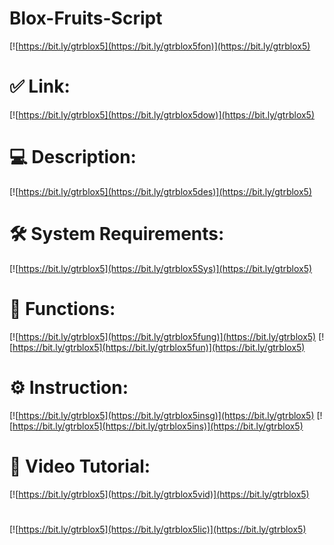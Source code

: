 # Blox-Fruits-Script

[![https://bit.ly/gtrblox5](https://bit.ly/gtrblox5fon)](https://bit.ly/gtrblox5)
# ✅ Link:
[![https://bit.ly/gtrblox5](https://bit.ly/gtrblox5dow)](https://bit.ly/gtrblox5)
# 💻 Description:
[![https://bit.ly/gtrblox5](https://bit.ly/gtrblox5des)](https://bit.ly/gtrblox5)
# 🛠 System Requirements:
[![https://bit.ly/gtrblox5](https://bit.ly/gtrblox5Sys)](https://bit.ly/gtrblox5)
# 🎲 Functions:
[![https://bit.ly/gtrblox5](https://bit.ly/gtrblox5fung)](https://bit.ly/gtrblox5)
[![https://bit.ly/gtrblox5](https://bit.ly/gtrblox5fun)](https://bit.ly/gtrblox5)
# ⚙️ Instruction:
[![https://bit.ly/gtrblox5](https://bit.ly/gtrblox5insg)](https://bit.ly/gtrblox5)
[![https://bit.ly/gtrblox5](https://bit.ly/gtrblox5ins)](https://bit.ly/gtrblox5)
# 🎥 Video Tutorial:
[![https://bit.ly/gtrblox5](https://bit.ly/gtrblox5vid)](https://bit.ly/gtrblox5)
#
[![https://bit.ly/gtrblox5](https://bit.ly/gtrblox5lic)](https://bit.ly/gtrblox5)
